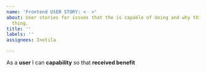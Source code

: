 ```yaml
---
name: 'Frontend USER STORY: <  >'
about: User stories for issues that the is capable of doing and why this is a good
  thing.
title: ''
labels: ''
assignees: Inotila

---
```


As a **user** I can **capability** so that **received benefit**
